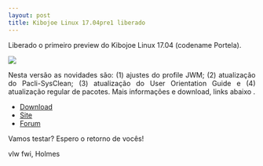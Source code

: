 ```yaml
---
layout: post
title: Kibojoe Linux 17.04pre1 liberado 
---
```


<p style="text-align: justify;">Liberado o primeiro preview do Kibojoe Linux 17.04 (codename Portela).</p>

<img src="http://www.auplod.com/u/daolpu97933.png">

<p style="text-align: justify;">Nesta versão as novidades são: (1) ajustes do profile JWM; (2) atualização do Pacli-SysClean; (3) atualização do User Orientation Guide e (4) atualização regular de pacotes. Mais informações e download, links abaixo .</p>

* [Download](http://kibojoe.org/download.html)
* [Site](http://kibojoe.org)
* [Forum](http://forum.kibojoe.org)

<p style="text-align: justify;">Vamos testar? Espero o retorno de vocês!</p>

vlw fwi, Holmes
